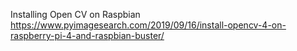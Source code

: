 Installing Open CV on Raspbian 
https://www.pyimagesearch.com/2019/09/16/install-opencv-4-on-raspberry-pi-4-and-raspbian-buster/
